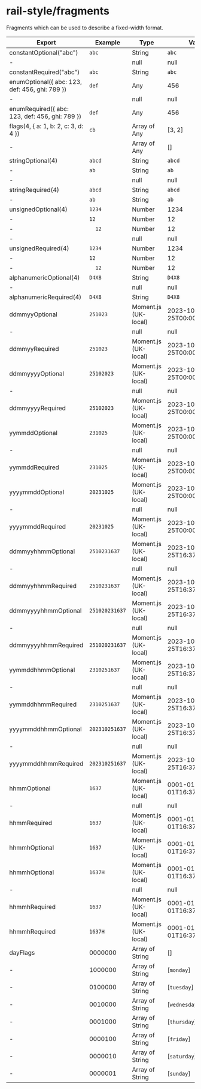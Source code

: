 # rail-style/fragments

Fragments which can be used to describe a fixed-width format.

| Export                                         | Example        | Type                 | Value                     |
|------------------------------------------------|----------------|----------------------|---------------------------|
| constantOptional("abc")                        | `abc`          | String               | `abc`                     |
| -                                              | `   `          | null                 | null                      |
| constantRequired("abc")                        | `abc`          | String               | `abc`                     |
| enumOptional({ abc: 123, def: 456, ghi: 789 }) | `def`          | Any                  | 456                       |
| -                                              | `   `          | null                 | null                      |
| enumRequired({ abc: 123, def: 456, ghi: 789 }) | `def`          | Any                  | 456                       |
| flags(4, { a: 1, b: 2, c: 3, d: 4 })           | `cb  `         | Array of Any         | [3, 2]                    |
| -                                              | `    `         | Array of Any         | []                        |
| stringOptional(4)                              | `abcd`         | String               | `abcd`                    |
| -                                              | `ab  `         | String               | `ab`                      |
| -                                              | `    `         | null                 | null                      |
| stringRequired(4)                              | `abcd`         | String               | `abcd`                    |
| -                                              | `ab  `         | String               | `ab`                      |
| unsignedOptional(4)                            | `1234`         | Number               | 1234                      |
| -                                              | `12  `         | Number               | 12                        |
| -                                              | `  12`         | Number               | 12                        |
| -                                              | `    `         | null                 | null                      |
| unsignedRequired(4)                            | `1234`         | Number               | 1234                      |
| -                                              | `12  `         | Number               | 12                        |
| -                                              | `  12`         | Number               | 12                        |
| alphanumericOptional(4)                        | `D4X8`         | String               | `D4X8`                    |
| -                                              | `    `         | null                 | null                      |
| alphanumericRequired(4)                        | `D4X8`         | String               | `D4X8`                    |
| ddmmyyOptional                                 | `251023`       | Moment.js (UK-local) | 2023-10-25T00:00:00+01:00 |
| -                                              | `      `       | null                 | null                      |
| ddmmyyRequired                                 | `251023`       | Moment.js (UK-local) | 2023-10-25T00:00:00+01:00 |
| ddmmyyyyOptional                               | `25102023`     | Moment.js (UK-local) | 2023-10-25T00:00:00+01:00 |
| -                                              | `        `     | null                 | null                      |
| ddmmyyyyRequired                               | `25102023`     | Moment.js (UK-local) | 2023-10-25T00:00:00+01:00 |
| yymmddOptional                                 | `231025`       | Moment.js (UK-local) | 2023-10-25T00:00:00+01:00 |
| -                                              | `      `       | null                 | null                      |
| yymmddRequired                                 | `231025`       | Moment.js (UK-local) | 2023-10-25T00:00:00+01:00 |
| yyyymmddOptional                               | `20231025`     | Moment.js (UK-local) | 2023-10-25T00:00:00+01:00 |
| -                                              | `        `     | null                 | null                      |
| yyyymmddRequired                               | `20231025`     | Moment.js (UK-local) | 2023-10-25T00:00:00+01:00 |
| ddmmyyhhmmOptional                             | `2510231637`   | Moment.js (UK-local) | 2023-10-25T16:37:00+01:00 |
| -                                              | `      `       | null                 | null                      |
| ddmmyyhhmmRequired                             | `2510231637`   | Moment.js (UK-local) | 2023-10-25T16:37:00+01:00 |
| ddmmyyyyhhmmOptional                           | `251020231637` | Moment.js (UK-local) | 2023-10-25T16:37:00+01:00 |
| -                                              | `        `     | null                 | null                      |
| ddmmyyyyhhmmRequired                           | `251020231637` | Moment.js (UK-local) | 2023-10-25T16:37:00+01:00 |
| yymmddhhmmOptional                             | `2310251637`   | Moment.js (UK-local) | 2023-10-25T16:37:00+01:00 |
| -                                              | `      `       | null                 | null                      |
| yymmddhhmmRequired                             | `2310251637`   | Moment.js (UK-local) | 2023-10-25T16:37:00+01:00 |
| yyyymmddhhmmOptional                           | `202310251637` | Moment.js (UK-local) | 2023-10-25T16:37:00+01:00 |
| -                                              | `        `     | null                 | null                      |
| yyyymmddhhmmRequired                           | `202310251637` | Moment.js (UK-local) | 2023-10-25T16:37:00+01:00 |
| hhmmOptional                                   | `1637`         | Moment.js (UK-local) | 0001-01-01T16:37:00+01:00 |
| -                                              | `        `     | null                 | null                      |
| hhmmRequired                                   | `1637`         | Moment.js (UK-local) | 0001-01-01T16:37:00+01:00 |
| hhmmhOptional                                  | `1637 `        | Moment.js (UK-local) | 0001-01-01T16:37:00+01:00 |
| hhmmhOptional                                  | `1637H`        | Moment.js (UK-local) | 0001-01-01T16:37:30+01:00 |
| -                                              | `     `        | null                 | null                      |
| hhmmhRequired                                  | `1637 `        | Moment.js (UK-local) | 0001-01-01T16:37:00+01:00 |
| hhmmhRequired                                  | `1637H`        | Moment.js (UK-local) | 0001-01-01T16:37:30+01:00 |
| dayFlags                                       | 0000000        | Array of String      | []                        |
| -                                              | 1000000        | Array of String      | [`monday`]                |
| -                                              | 0100000        | Array of String      | [`tuesday`]               |
| -                                              | 0010000        | Array of String      | [`wednesday`]             |
| -                                              | 0001000        | Array of String      | [`thursday`]              |
| -                                              | 0000100        | Array of String      | [`friday`]                |
| -                                              | 0000010        | Array of String      | [`saturday`]              |
| -                                              | 0000001        | Array of String      | [`sunday`]                |
